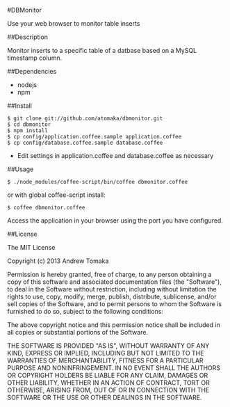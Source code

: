 #DBMonitor

Use your web browser to monitor table inserts

##Description

Monitor inserts to a specific table of a datbase based on a MySQL timestamp
column.

##Dependencies

* nodejs
* npm

##Install

```
$ git clone git://github.com/atomaka/dbmonitor.git
$ cd dbmonitor
$ npm install
$ cp config/application.coffee.sample application.coffee
$ cp config/database.coffee.sample database.coffee
```

* Edit settings in application.coffee and database.coffee as necessary

##Usage

```
$ ./node_modules/coffee-script/bin/coffee dbmonitor.coffee
```

or with global coffee-script install:

```
$ coffee dbmonitor.coffee
```

Access the application in your browser using the port you have configured.

##License

The MIT License

Copyright (c) 2013 Andrew Tomaka

Permission is hereby granted, free of charge, to any person obtaining a copy 
of this software and associated documentation files (the "Software"), to deal 
in the Software without restriction, including without limitation the rights 
to use, copy, modify, merge, publish, distribute, sublicense, and/or sell 
copies of the Software, and to permit persons to whom the Software is 
furnished to do so, subject to the following conditions:

The above copyright notice and this permission notice shall be included in 
all copies or substantial portions of the Software.

THE SOFTWARE IS PROVIDED "AS IS", WITHOUT WARRANTY OF ANY KIND, EXPRESS OR 
IMPLIED, INCLUDING BUT NOT LIMITED TO THE WARRANTIES OF MERCHANTABILITY, 
FITNESS FOR A PARTICULAR PURPOSE AND NONINFRINGEMENT. IN NO EVENT SHALL THE 
AUTHORS OR COPYRIGHT HOLDERS BE LIABLE FOR ANY CLAIM, DAMAGES OR OTHER 
LIABILITY, WHETHER IN AN ACTION OF CONTRACT, TORT OR OTHERWISE, ARISING FROM, 
OUT OF OR IN CONNECTION WITH THE SOFTWARE OR THE USE OR OTHER DEALINGS IN 
THE SOFTWARE.

